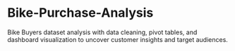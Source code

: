 # Bike-Purchase-Analysis
Bike Buyers dataset analysis with data cleaning, pivot tables, and dashboard visualization to uncover customer insights and target audiences.
